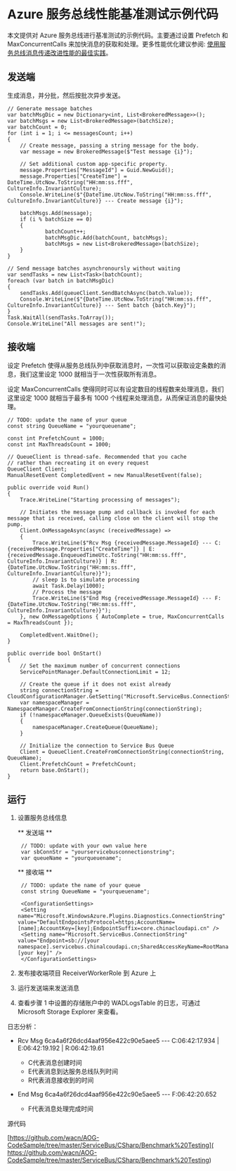 <properties
    pageTitle="Azure 服务总线性能基准测试示例代码"
    description="Azure 服务总线性能基准测试示例代码"
    service=""
    resource=""
    authors="Allan Li (MOONCAKE); "
    displayOrder=""
    selfHelpType=""
    supportTopicIds=""
    productPesIds=""
    resourceTags="Sample Code, Service Bus, C#"
    cloudEnvironments="MoonCake" />
<tags
    ms.service="sample-code-aog"
    ms.date=""
    wacn.date="04/30/2017" />

# Azure 服务总线性能基准测试示例代码

本文提供对 Azure 服务总线进行基准测试的示例代码。主要通过设置 Prefetch 和 MaxConcurrentCalls 来加快消息的获取和处理。更多性能优化建议参阅: [使用服务总线消息传递改进性能的最佳实践](/documentation/articles/service-bus-performance-improvements/)。

## 发送端

生成消息，并分批，然后按批次异步发送。

    // Generate message batches
    var batchMsgDic = new Dictionary<int, List<BrokeredMessage>>();
    var batchMsgs = new List<BrokeredMessage>(batchSize);
    var batchCount = 0;
    for (int i = 1; i <= messagesCount; i++)
    {
        // Create message, passing a string message for the body.
        var message = new BrokeredMessage($"Test message {i}");

        // Set additional custom app-specific property.
        message.Properties["MessageId"] = Guid.NewGuid();
        message.Properties["CreateTime"] = DateTime.UtcNow.ToString("HH:mm:ss.fff", CultureInfo.InvariantCulture);
        Console.WriteLine($"{DateTime.UtcNow.ToString("HH:mm:ss.fff", CultureInfo.InvariantCulture)} --- Create message {i}");

        batchMsgs.Add(message);
        if (i % batchSize == 0)
        {
                batchCount++;
                batchMsgDic.Add(batchCount, batchMsgs);
                batchMsgs = new List<BrokeredMessage>(batchSize);
        }
    }

    // Send message batches asynchronoursly without waiting
    var sendTasks = new List<Task>(batchCount);
    foreach (var batch in batchMsgDic)
    {
        sendTasks.Add(queueClient.SendBatchAsync(batch.Value));
        Console.WriteLine($"{DateTime.UtcNow.ToString("HH:mm:ss.fff", CultureInfo.InvariantCulture)} --- Sent batch {batch.Key}");
    }
    Task.WaitAll(sendTasks.ToArray());
    Console.WriteLine("All messages are sent!");

## 接收端

设定 Prefetch 使得从服务总线队列中获取消息时，一次性可以获取设定条数的消息，我们这里设定 1000 就相当于一次性获取所有消息。

设定 MaxConcurrentCalls 使得同时可以有设定数目的线程数来处理消息，我们这里设定 1000 就相当于最多有 1000 个线程来处理消息，从而保证消息的最快处理。

    // TODO: update the name of your queue
    const string QueueName = "yourqueuename";

    const int PrefetchCount = 1000;
    const int MaxThreadsCount = 1000;

    // QueueClient is thread-safe. Recommended that you cache 
    // rather than recreating it on every request
    QueueClient Client;
    ManualResetEvent CompletedEvent = new ManualResetEvent(false);

    public override void Run()
    {
        Trace.WriteLine("Starting processing of messages");

        // Initiates the message pump and callback is invoked for each message that is received, calling close on the client will stop the pump.
        Client.OnMessageAsync(async (receivedMessage) =>
        {
            Trace.WriteLine($"Rcv Msg {receivedMessage.MessageId} --- C:{receivedMessage.Properties["CreateTime"]} | E:{receivedMessage.EnqueuedTimeUtc.ToString("HH:mm:ss.fff", CultureInfo.InvariantCulture)} | R:{DateTime.UtcNow.ToString("HH:mm:ss.fff", CultureInfo.InvariantCulture)}");
            // sleep 1s to simulate processing
            await Task.Delay(1000);
            // Process the message
            Trace.WriteLine($"End Msg {receivedMessage.MessageId} --- F:{DateTime.UtcNow.ToString("HH:mm:ss.fff", CultureInfo.InvariantCulture)}");
        }, new OnMessageOptions { AutoComplete = true, MaxConcurrentCalls = MaxThreadsCount });

        CompletedEvent.WaitOne();
    }

    public override bool OnStart()
    {
        // Set the maximum number of concurrent connections 
        ServicePointManager.DefaultConnectionLimit = 12;

        // Create the queue if it does not exist already
        string connectionString = CloudConfigurationManager.GetSetting("Microsoft.ServiceBus.ConnectionString");
        var namespaceManager = NamespaceManager.CreateFromConnectionString(connectionString);
        if (!namespaceManager.QueueExists(QueueName))
        {
            namespaceManager.CreateQueue(QueueName);
        }

        // Initialize the connection to Service Bus Queue
        Client = QueueClient.CreateFromConnectionString(connectionString, QueueName);
        Client.PrefetchCount = PrefetchCount;
        return base.OnStart();
    }

## 运行

1. 设置服务总线信息

    ** 发送端 **

        // TODO: update with your own value here
        var sbConnStr = "yourservicebusconnectionstring";
        var queueName = "yourqueuename";

    ** 接收端 **

        // TODO: update the name of your queue
        const string QueueName = "yourqueuename";

        <ConfigurationSettings>
        <Setting name="Microsoft.WindowsAzure.Plugins.Diagnostics.ConnectionString" value="DefaultEndpointsProtocol=https;AccountName=[name];AccountKey=[key];EndpointSuffix=core.chinacloudapi.cn" />
        <Setting name="Microsoft.ServiceBus.ConnectionString" value="Endpoint=sb://[your namespace].servicebus.chinalcoudapi.cn;SharedAccessKeyName=RootManageSharedAccessKey;SharedAccessKey=[your key]" />
        </ConfigurationSettings>

2. 发布接收端项目 ReceiverWorkerRole 到 Azure 上

3. 运行发送端来发送消息

4. 查看步骤 1 中设置的存储账户中的 WADLogsTable 的日志，可通过 Microsoft Storage Explorer 来查看。

日志分析：

- Rcv Msg 6ca4a6f26dcd4aaf956e422c90e5aee5 --- C:06:42:17.934 | E:06:42:19.192 | R:06:42:19.61

    - C代表消息创建时间
    - E代表消息到达服务总线队列时间
    - R代表消息接收到的时间

- End Msg 6ca4a6f26dcd4aaf956e422c90e5aee5 --- F:06:42:20.652

    - F代表消息处理完成时间

源代码

[https://github.com/wacn/AOG-CodeSample/tree/master/ServiceBus/CSharp/Benchmark%20Testing](
https://github.com/wacn/AOG-CodeSample/tree/master/ServiceBus/CSharp/Benchmark%20Testing)